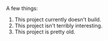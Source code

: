 A few things:

1. This project currently doesn't build.
2. This project isn't terribly interesting.
3. This project is pretty old.
